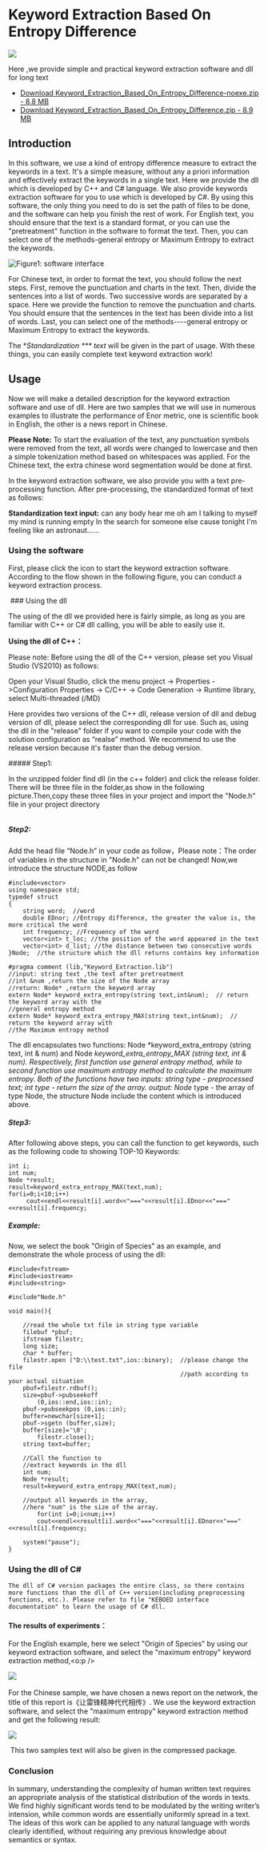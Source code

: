 # Keyword Extraction Based On Entropy Difference

![](https://www.codeproject.com/script/Membership/ProfileImages/%7B26b5cac9-deec-40a5-ab60-a11b64d0fb00%7D.jpg)

Here ,we provide simple and practical keyword extraction software and dll for long text

- [Download Keyword_Extraction_Based_On_Entropy_Difference-noexe.zip - 8.8 MB](https://www.codeproject.com/KB/DLL/643619/Keyword_Extraction_Based_On_Entropy_Difference-noexe.zip)
- [Download Keyword_Extraction_Based_On_Entropy_Difference.zip - 8.9 MB](https://www.codeproject.com/KB/DLL/643619/Keyword_Extraction_Based_On_Entropy_Difference.zip)



## Introduction
In this software, we use a kind of entropy difference measure to extract the keywords in a text. It's a simple measure, without any a priori information and effectively extract the keywords in a single text. Here we provide the dll which is developed by C++ and C# language. We also provide keywords extraction software for you to use which is developed by C#. By using this software, the only thing you need to do is set the path of files to be done, and the software can help you finish the rest of work. For English text, you should ensure that the text is a standard format, or you can use the "pretreatment" function in the software to format the text. Then, you can select one of the methods-general entropy or Maximum Entropy to extract the keywords.

![Figure1: software interface ](https://lh5.googleusercontent.com/-ANXB5lR2E4g/UiyNC-opGsI/AAAAAAAAAAs/4wjFr4hsp6I/w735-h552-no/1.png "Figure1: software interface")



For Chinese text, in order to format the text, you should follow the next steps. First, remove the punctuation and charts in the text. Then, divide the sentences into a list of words. Two successive words are separated by a space. Here we provide the function to remove the punctuation and charts. You should ensure that the sentences in the text has been divide into a list of words. Last, you can select one of the methods----general entropy or Maximum Entropy to extract the keywords.

The **Standardization *** *text** will be given in the part of usage. With these things, you can easily complete text keyword extraction work!


## Usage

Now we will make a detailed description for the keyword extraction software and use of dll. Here are two samples that we will use in numerous examples to illustrate the performance of Enor metric, one is scientific book in English, the other is a news report in Chinese.


**Please Note:** To start the evaluation of the text, any punctuation symbols were removed from the text, all words were changed to lowercase and then a simple tokenization method based on whitespaces was applied. For the Chinese text, the extra chinese word segmentation would be done at first.


In the keyword extraction software, we also provide you with a text pre-processing function. After pre-processing, the standardized format of text as follows:


**Standardization text input:** can any body hear me oh am I talking to myself my mind is running empty In the search for someone else cause tonight I'm feeling like an astronaut......


### Using the software
First, please click the icon to start the keyword extraction software. According to the flow shown in the following figure, you can conduct a keyword extraction process.

 <p>
  <img src="https://lh5.googleusercontent.com/-c3GHj4uQkM0/UiyNCwn5r7I/AAAAAAAAAA0/Q6MK7dUsoFA/w409-h552-no/5.png" alt="">
### Using the dll
  <p> The using of the dll we provided here is fairly simple, as long as you are familiar with C++ or C# dll calling, you will be able to easily use it.<o:p>

  <p>
  <strong> Using the dll of C++<strong></strong>：</strong>
</p>
  <p>  Please note: Before using the dll of the C++ version, please set you Visual Studio (VS2010) as follows:<o:p>

  <p>Open your Visual Studio, click the menu project -&gt; Properties -&gt;Configuration Properties -&gt; C/C++ -&gt; Code Generation -&gt; Runtime library, select Multi-threaded (/MD)</p>
  <p> Here provides two versions of the C++ dll, release version of dll and debug version of dll, please select the corresponding dll for use. Such as, using the dll in the "release" folder if you want to compile your code with the solution configuration as “realse” method. We recommend to use the release version because it's faster than the debug version.</p>
  <p>
##### Step1:
</p>
  <p> In the unzipped folder find dll (in the c++ folder) and click the release folder. There will be three file in the folder,as show in the following picture.Then,copy these three files in your project and import the "Node.h" file in your project directory <o:p>
</o:p></p>
  <p>
  <img src="https://lh5.googleusercontent.com/-w5SjR9gxSe4/UiyNDwuARuI/AAAAAAAAABI/PIjR6aIS6Yk/w166-h63-no/7.png" alt="">
</p>

##### Step2:

 <p>  Add the head file “Node.h” in your code as follow，Please note：The order of variables in the structure in "Node.h" can not be changed!  Now,we introduce the structure NODE,as follow</p>


```
#include<vector>
using namespace std;
typedef struct
{
	string word;  //word
	double EDnor; //Entropy difference, the greater the value is, the more critical the word
	int frequency; //Frequency of the word
	vector<int> t_loc; //the position of the word appeared in the text
	vector<int> d_list; //the distance between two consecutive words
}Node;  //the structure which the dll returns contains key information

#pragma comment (lib,"Keyword_Extraction.lib")
//input: string text ,the text after pretreatment
//int &num ,return the size of the Node array
//return: Node* ,return the keyword array
extern Node* keyword_extra_entropy(string text,int&num);  // return the keyword array with the                                                           //general entropy method
extern Node* keyword_extra_entropy_MAX(string text,int&num);  // return the keyword array with                                                               //the Maximum entropy method
```

The dll encapsulates two functions: Node *keyword_extra_entropy (string text, int & num) and Node *keyword_extra_entropy_MAX (string text, int & num). Respectively, first function use general entropy method, while to second function use maximum entropy method to calculate the maximum entropy. Both of the functions have two inputs: string type - preprocessed text; int type - return the size of the array. output: Node* type - the array of type Node, the structure Node include the content which is introduced above.

##### Step3:
After following above steps, you can call the function to get keywords, such as the following code to showing TOP-10 Keywords:

```
int i;
int num;
Node *result;
result=keyword_extra_entropy_MAX(text,num);
for(i=0;i<10;i++)
	 cout<<endl<<result[i].word<<"==="<<result[i].EDnor<<"==="<<result[i].frequency;
```
##### Example:
Now, we select the book "Origin of Species" as an example, and demonstrate the whole process of using the dll:

```
#include<fstream>
#include<iostream>
#include<string>

#include"Node.h"

void main(){

	//read the whole txt file in string type variable
	filebuf *pbuf;  
	ifstream filestr;  
	long size;  
	char * buffer;  
	filestr.open ("D:\\test.txt",ios::binary);  //please change the file
	                                            //path according to your actual situation
	pbuf=filestr.rdbuf();  
	size=pbuf->pubseekoff
		(0,ios::end,ios::in);  
	pbuf->pubseekpos (0,ios::in);  
	buffer=newchar[size+1];  
	pbuf->sgetn (buffer,size);  
	buffer[size]='\0';
        filestr.close();  
	string text=buffer;

	//Call the function to
	//extract keywords in the dll
	int num;
	Node *result;
	result=keyword_extra_entropy_MAX(text,num);

	//output all keywords in the array,
	//here "num" is the size of the array.
		for(int i=0;i<num;i++)
		cout<<endl<<result[i].word<<"==="<<result[i].EDnor<<"==="<<result[i].frequency;

	system("pause");
}  
```
### Using the dll of C#
	The dll of C# version packages the entire class, so there contains more functions than the dll of C++ version(including preprocessing functions, etc.). Please refer to file "KEBOED interface documentation" to learn the usage of C# dll.

#### The results of  experiments：
For the English example, here we select "Origin of Species" by using our keyword extraction software, and select the "maximum entropy" keyword extraction method,<o:p /> 

![](https://lh3.googleusercontent.com/-cFXNhRRaZy8/UiyND4EYm4I/AAAAAAAAABE/6wZYvjPv4pA/w309-h187-no/8.png) 

For the Chinese sample, we have chosen a news report on the network, the title of this report is《让雷锋精神代代相传》. We use the keyword extraction software, and select the "maximum entropy" keyword extraction method and get the following result:  


![](https://lh3.googleusercontent.com/-FIE3d36TkAA/UiyNAXIvXfI/AAAAAAAAAAg/n4T51oRkbBc/w312-h186-no/9.png)

 This two samples text will also be given in the compressed package.

### Conclusion
  In summary, understanding the complexity of human written text requires an appropriate analysis of the statistical distribution of the words in texts. We find highly significant words tend to be modulated by the writing writer’s intension, while common words are essentially uniformly spread in a text. The ideas of this work can be applied to any natural language with words clearly identified, without requiring any previous knowledge about semantics or syntax.  
